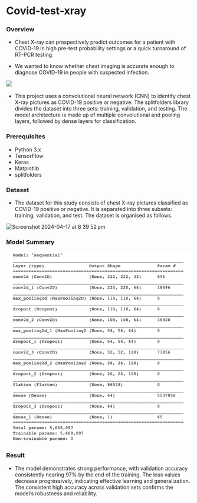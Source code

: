 # Covid-test-xray
### Overview
- Chest X-ray can prospectively predict outcomes for a patient with COVID-19 in high pre-test probability settings or a quick turnaround of RT-PCR testing.

- We wanted to know whether chest imaging is accurate enough to diagnose COVID-19 in people with suspected infection.

<p> <img src='https://c.files.bbci.co.uk/5A82/production/_112107132_credit-ucsdhealth.png'></p> 

- This project uses a convolutional neural network (CNN) to identify chest X-ray pictures as COVID-19 positive or negative. The splitfolders library divides the dataset into three sets: training, validation, and testing. The model architecture is made up of multiple convolutional and pooling layers, followed by dense layers for classification.

### Prerequisites

* Python 3.x
* TensorFlow
* Keras
* Matplotlib
* splitfolders


### Dataset
- The dataset for this study consists of chest X-ray pictures classified as COVID-19 positive or negative. It is separated into three subsets: training, validation, and test. The dataset is organised as follows.

<img width="254" alt="Screenshot 2024-04-17 at 8 39 52 pm" src="https://github.com/Sahil74/Covid-test-xray/assets/78144339/7b16826d-3ab7-4a41-91d7-5e1f71639711">

### Model Summary

![Model](./Model.png)

### Result
- The model demonstrates strong performance, with validation accuracy consistently nearing 97% by the end of the training. The loss values decrease progressively, indicating effective learning and generalization. The consistent high accuracy across validation sets confirms the model’s robustness and reliability.
